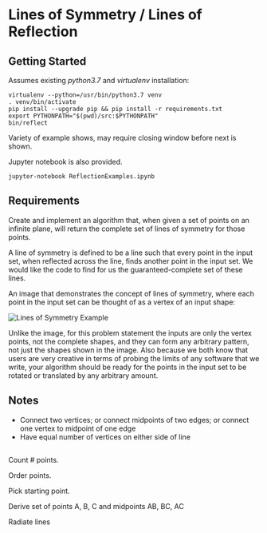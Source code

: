 # Lines of Symmetry / Lines of Reflection

## Getting Started
Assumes existing *python3.7* and *virtualenv* installation:
```
virtualenv --python=/usr/bin/python3.7 venv
. venv/bin/activate
pip install --upgrade pip && pip install -r requirements.txt
export PYTHONPATH="$(pwd)/src:$PYTHONPATH"
bin/reflect
```
Variety of example shows, may require closing window before next is shown.

Jupyter notebook is also provided.
```
jupyter-notebook ReflectionExamples.ipynb
```
## Requirements

Create and implement an algorithm that, when given a set of points on an
infinite plane, will return the complete set of lines of symmetry for those
points.

A line of symmetry is defined to be a line such that every point in the input
set, when reflected across the line, finds another point in the input set. We
would like the code to find for us the guaranteed-complete set of these lines.
 
An image that demonstrates the concept of lines of symmetry, where each point in
the input set can be thought of as a vertex of an input shape:

![Lines of Symmetry Example](https://www.onlinemathlearning.com/image-files/xlines-symmetry.png.pagespeed.ic.jD1kSL8EFu.png)

Unlike the image, for this problem statement the inputs are only the vertex
points, not the complete shapes, and they can form any arbitrary pattern, not
just the shapes shown in the image. Also because we both know that users are
very creative in terms of probing the limits of any software that we write,
your algorithm should be ready for the points in the input set to be rotated or
translated by any arbitrary amount.

## Notes

* Connect two vertices; or connect midpoints of two edges; or connect one vertex
to midpoint of one edge
* Have equal number of vertices on either side of line

##

Count # points.

Order points.

Pick starting point.

Derive set of points A, B, C and midpoints AB, BC, AC

Radiate lines 


